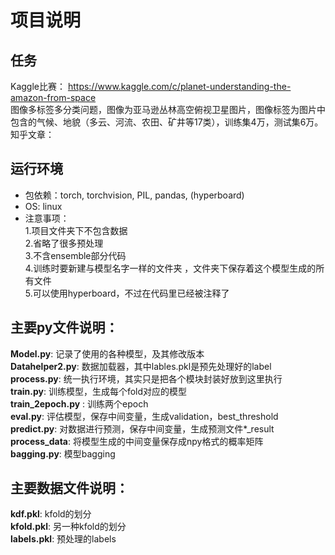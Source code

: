 # 项目说明
## 任务    
Kaggle比赛： https://www.kaggle.com/c/planet-understanding-the-amazon-from-space  
图像多标签多分类问题，图像为亚马逊丛林高空俯视卫星图片，图像标签为图片中包含的气候、地貌（多云、河流、农田、矿井等17类），训练集4万，测试集6万。  
知乎文章：   

## 运行环境  
* 包依赖：torch, torchvision, PIL, pandas, (hyperboard)  
* OS: linux  
* 注意事项：  
1.项目文件夹下不包含数据  
2.省略了很多预处理  
3.不含ensemble部分代码  
4.训练时要新建与模型名字一样的文件夹 ，文件夹下保存着这个模型生成的所有文件  
5.可以使用hyperboard，不过在代码里已经被注释了  
  
## 主要py文件说明：  
 __Model.py__: 记录了使用的各种模型，及其修改版本  
 __Datahelper2.py__: 数据加载器，其中lables.pkl是预先处理好的label  
 __process.py__: 统一执行环境，其实只是把各个模块封装好放到这里执行  
 __train.py__: 训练模型，生成每个fold对应的模型  
 __train_2epoch.py__ : 训练两个epoch  
__eval.py__: 评估模型，保存中间变量，生成validation，best_threshold  
__predict.py__: 对数据进行预测，保存中间变量，生成预测文件*_result  
__process_data__: 将模型生成的中间变量保存成npy格式的概率矩阵  
__bagging.py__: 模型bagging  
  
## 主要数据文件说明：  
__kdf.pkl__: kfold的划分  
__kfold.pkl__: 另一种kfold的划分  
__labels.pkl__: 预处理的labels  